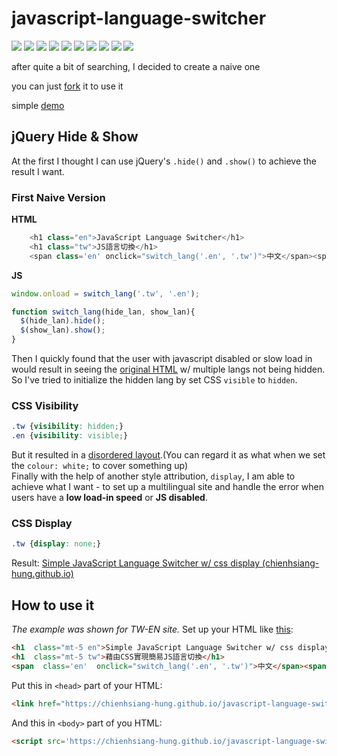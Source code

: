 # javascript-language-switcher
![](https://img.shields.io/github/license/chienhsiang-hung/javascript-language-switcher)
![](https://img.shields.io/github/languages/count/chienhsiang-hung/javascript-language-switcher)
![](https://img.shields.io/github/languages/top/chienhsiang-hung/javascript-language-switcher)
![](https://img.shields.io/website?url=https%3A%2F%2Fchienhsiang-hung.github.io%2Fjavascript-language-switcher%2F)
![](https://img.shields.io/github/deployments/chienhsiang-hung/javascript-language-switcher/github-pages)
![](https://img.shields.io/github/languages/code-size/chienhsiang-hung/javascript-language-switcher)
![](https://img.shields.io/github/repo-size/chienhsiang-hung/javascript-language-switcher)
![](https://img.shields.io/github/v/release/chienhsiang-hung/javascript-language-switcher?include_prereleases)
![](https://img.shields.io/github/discussions/chienhsiang-hung/javascript-language-switcher)
![](https://img.shields.io/github/checks-status/chienhsiang-hung/javascript-language-switcher/main)

after quite a bit of searching, I decided to create a naive one

you can just [fork](https://github.com/chienhsiang-hung/javascript-language-switcher/fork) it to use it

simple [demo](https://chienhsiang-hung.github.io/javascript-language-switcher/)

## jQuery Hide & Show
At the first I thought I can use jQuery's `.hide()` and `.show()` to achieve the result I want.

### First Naive Version
**HTML**
```python
    <h1 class="en">JavaScript Language Switcher</h1>
    <h1 class="tw">JS語言切換</h1>
    <span class='en' onclick="switch_lang('.en', '.tw')">中文</span><span class='tw' onclick="switch_lang('.tw', '.en')">EN</span>
```
**JS**
```javascript
window.onload = switch_lang('.tw', '.en');

function switch_lang(hide_lan, show_lan){
  $(hide_lan).hide();
  $(show_lan).show();
}
```
Then I quickly found that the user with javascript disabled or slow load in would result in seeing the [original HTML](https://chienhsiang-hung.github.io/javascript-language-switcher/) w/ multiple langs not being hidden.
So I've tried to initialize the hidden lang by set CSS `visible` to `hidden`.
### CSS Visibility
```css
.tw {visibility: hidden;}
.en {visibility: visible;}
```
But it resulted in a [disordered layout](https://chienhsiang-hung.github.io/javascript-language-switcher/css-visible.html).(You can regard it as what when we set the `colour: white;` to cover something up)  
Finally with the help of another style attribution, `display`, I am able to achieve what I want - to set up a multilingual site and handle the error when users have a **low load-in speed** or **JS disabled**.

### CSS Display
```css
.tw {display: none;}
```
Result: [Simple JavaScript Language Switcher w/ css display (chienhsiang-hung.github.io)](https://chienhsiang-hung.github.io/javascript-language-switcher/css-display.html)

## How to use it
*The example was shown for TW-EN site.*
Set up your HTML like [this](https://chienhsiang-hung.github.io/javascript-language-switcher/css-display.html):
```html
<h1  class="mt-5 en">Simple JavaScript Language Switcher w/ css display</h1>
<h1  class="mt-5 tw">藉由CSS實現簡易JS語言切換</h1>
<span  class='en'  onclick="switch_lang('.en', '.tw')">中文</span><span  class='tw'  onclick="switch_lang('.tw', '.en')">EN</span>
```
Put this in `<head>` part of your HTML:
```html
<link href="https://chienhsiang-hung.github.io/javascript-language-switcher/src/css/switch-lang-display.css" rel="stylesheet">
```
And this in `<body>` part of you HTML:
```html
<script src='https://chienhsiang-hung.github.io/javascript-language-switcher/src/js/switch-lang-no-onload.js'></script>
```
